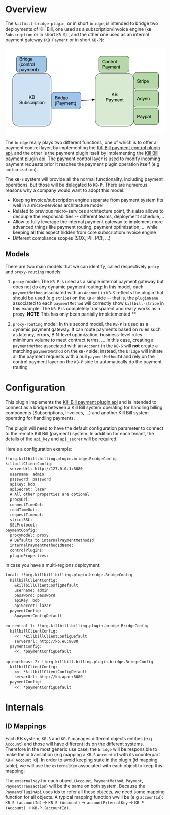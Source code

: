 # Overview


The `killbill-bridge-plugin`, or in short `bridge`, is intended to bridge two deployments of Kill Bill, one used as a subscription/invoice engine (`KB Subscription` or in short `KB-S`) , and the other one used as an internal payment gateway (`KB Payment` or in short `KB-P`):


![alt text](https://github.com/killbill/killbill-bridge-plugin/blob/master/assets/KillBillBridgePlugin.png "Bridge Deployment")

The `bridge` really plays two different functions, one of which is to offer a payment control layer, by implementing the [Kill Bill payment control plugin api](https://github.com/killbill/killbill-plugin-api/blob/master/control/src/main/java/org/killbill/billing/control/plugin/api/PaymentControlPluginApi.java), and the other is the payment plugin itself by implementing the [Kill Bill payment plugin api](https://github.com/killbill/killbill-plugin-api/blob/master/payment/src/main/java/org/killbill/billing/payment/plugin/api/PaymentPluginApi.java). The  payment control layer is used to modify incoming payment requests prior it reaches the payment plugin operation itself (e.g `authorization`).

The `KB-S` system will provide all the normal functionality, including payment operations, but those will be delegated to `KB-P`. There are numerous reasons why a company would want to adopt this model:

* Keeping invoice/subscription engine separate from payment system fits well in a micro-services architecture model
* Related to previous micro-services architecture point, this also allows to decouple the responsabilties -- different teams, deployment schedule,...
* Allow to fully leverage the internal payment gateway to implement more advanced things like payment routing, payment optimization, ... while keeping all this aspect hidden from core subscription/invoice engine
* Different compliance scopes (SOX, PII, PCI, ...)


## Models

There are two main models that we can identify, called respectively `proxy` and `proxy-routing` models:

1. `proxy` model: The `KB-P` is used as a simple internal payment gateway but does not do any dynamic payment routing: In this model, each `paymentMethod` associated with an `Account` in `KB-S` reflects the plugin that should be used (e.g `stripe`) on the `KB-P` side -- that is, the `pluginName` associated to each `paymentMethod` will correctly show `killbill-stripe` in this example.  The `KB-P` is completely transparent and really works as a proxy.  **NOTE** This has only been partially impletemented **

2. `proxy-routing` model: In this second model, the `KB-P` is used as a dynamic payment gateway. It can route payments based on rules such as latency, errors, BIN-level optimization, business-level rules -- mimimum volume to meet contract terms, ... In this case, creating a `paymentMethod` associated with an `Account` in the `KB-S` will **not** create a matching  `paymentMethod` on the `KB-P` side; instead, the `bridge` will initiate all the payment requests with a null `paymentMethodId` and rely on the control payment layer on the `KB-P` side to automatically do the payment routing.


# Configuration


This plugin implements the [Kill Bill payment plugin api](https://github.com/killbill/killbill-plugin-api/blob/master/payment/src/main/java/org/killbill/billing/payment/plugin/api/PaymentPluginApi.java) and is intended to connect as a bridge between a Kill Bill system operating for handling billing components (Subscriptions, Invoices, ...) 
and another Kill Bill system operating for handling payments.

The plugin will need to have the default configuration parameter to connect to the remote Kill Bill (payment) system.
In addition for each tenant, the details of the `api_key` and `api_secret` will be required.

Here's a configuration example:

```
!!org.killbill.billing.plugin.bridge.BridgeConfig
killbillClientConfig:
  serverUrl: http://127.0.0.1:8080
  username: admin
  password: password
  apiKey: bob
  apiSecret: lazar
  # All other properties are optional
  proxyUrl:
  connectTimeOut:
  readTimeOut:
  requestTimeout:
  strictSSL:
  SSLProtocol:
paymentConfig:
  proxyModel: proxy
  # Defaults to internalPaymentMethodId
  internalPaymentMethodIdName:
  controlPlugins:
  pluginProperties:
```

In case you have a multi-regions deployment:

```
local: !!org.killbill.billing.plugin.bridge.BridgeConfig
  killbillClientConfig:
    &killbillClientConfigDefault
    username: admin
    password: password
    apiKey: bob
    apiSecret: lazar
  paymentConfig:
    &paymentConfigDefault

eu-central-1: !!org.killbill.billing.plugin.bridge.BridgeConfig
  killbillClientConfig:
    <<: *killbillClientConfigDefault
    serverUrl: http://kb.eu:8080
  paymentConfig:
    <<: *paymentConfigDefault

ap-northeast-2: !!org.killbill.billing.plugin.bridge.BridgeConfig
  killbillClientConfig:
    <<: *killbillClientConfigDefault
    serverUrl: http://kb.apac:8080
  paymentConfig:
    <<: *paymentConfigDefault
```

# Internals

## ID Mappings


Each KB system, `KB-S` and `KB-P` manages different objects entities (e.g `Account`) and those will have different ids on the different systems. Therefore in the most generic use case, the `bridge` will be responsible to make the id translation (e.g mapping a `KB-S` `Account` id with its counterpart `KB-P` `Account` id). In order to avoid keeping state in the plugin (id mapping table), we will use the `externalKey` associated with each object to keep this mapping:

The `externalKey` for each object (`Account`, `PaymentMethod`, `Payment`, `PaymentTransaction`) will be the same on both system. Because the `PaymentPluginApi` uses ids to refer all these objects, we need some mapping function for all objects. A typical mapping function wwill be (e.g `accountId`): `KB-S (accountId)` -> `KB-S (Account)` -> `accountExternalKey` -> `KB-P (Account)` -> `KB-P (accountId)`.





